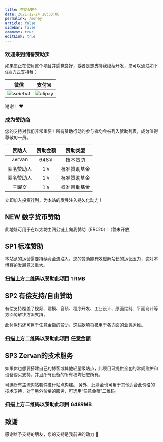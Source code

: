 ```yaml
---
title: 赞助&支持
date: 2021-12-24 18:00:00
permalink: /money
article: false
sidebar: false
comment: true
editLink: true
---
```


### 欢迎来到储蓄赞助页

如果您正在使用这个项目并感觉良好，或者是想支持我继续开发，您可以通过如下`任意`方式支持我：

|                     微信                      |                   支付宝                    |
| :-------------------------------------------: | :-----------------------------------------: |
| ![weichat](https://zervan.cn/img/weichat.png) | ![alipay](https://zervan.cn/img/alipay.png) |

谢谢！ ❤️

### 成为赞助商

您的支持对我们非常重要！所有赞助行动的参与者均会被列入赞助列表，成为值得尊敬的一员。

|   赞助人   | 赞助金额 |   赞助类型   |
| :--------: | :------: | :----------: |
|   Zervan   |  648￥   |   技术赞助   |
| 匿名赞助人 |   1￥    | 标准赞助基金 |
| 匿名赞助人 |   1￥    | 标准赞助基金 |
|   王耀文   |   1￥    | 标准赞助基金 |

立即加入投资行列，为本站的发展注入持久化动力！

## NEW 数字货币赞助

此地址可用于在以太坊主网公链上向我赞助（ERC20）：（暂未开放）

## SP1 标准赞助

本站点的运营需要持续资金流注入。您的赞助能有效缓解站长的运营压力，这对本博客的发展意义重大。

### 扫描上方二维码以赞助此项目 1 RMB

## SP2 有偿支持/自由赞助

有偿支持覆盖了视频、建模、音频、程序开发、工业设计、原画绘制、平面设计等方面的解决方案支持。

此付款码还可用于任意金额的赞助，这些款项将被用于各方面的业务运维。

### 扫描上方二维码以赞助此项目 任意金额

## SP3 Zervan的技术服务

如果你也想要搭建自己的博客或其他轻量级站点，此项目可提供全套的常规维护和设备购买支持，并且所有设备的所有权均归您所有。

可选所有主流网站套件进行站点构建。
另外，此基金也可用于其他适合此价格的技术支持，对于另外价格的服务，可选用“任意金额”二维码。

### 扫描上方二维码以赞助此项目 648RMB

## 致谢

感谢给予支持的朋友，您的支持是我前进的动力 🎉